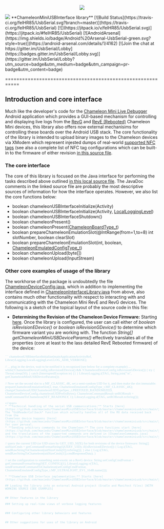 <center>
<img src="https://github.com/maxieds/ChameleonMiniUSBInterface/blob/master/wiki-images/toast_delivery_logo_usb.png" />
</center>

<p><img src="https://github.com/maxieds/ChameleonMiniUSBInterface/blob/master/wiki-images/chameleonusb64.png" /> **ChameleonMiniUSBInterface library**
[![Build Status](https://travis-ci.org/felHR85/UsbSerial.svg?branch=master)](https://travis-ci.org/felHR85/UsbSerial) [![](https://jitpack.io/v/felHR85/UsbSerial.svg)](https://jitpack.io/#felHR85/UsbSerial) [![AndroidArsenal](https://img.shields.io/badge/Android%20Arsenal-UsbSerial-green.svg?style=true)](https://android-arsenal.com/details/1/4162) [![Join the chat at https://gitter.im/UsbSerial/Lobby](https://badges.gitter.im/UsbSerial/Lobby.svg)](https://gitter.im/UsbSerial/Lobby?utm_source=badge&utm_medium=badge&utm_campaign=pr-badge&utm_content=badge)

===========================================================

## Introduction and core interface

Much like the developer's code for the [Chameleon Mini Live Debugger](https://github.com/maxieds/ChameleonMiniLiveDebugger) 
Android application which provides a GUI-based mechanism for controlling and displaying live logs from the 
[RevG](https://rawgit.com/emsec/ChameleonMini/master/Doc/Doxygen/html/_page__command_line.html) and 
[RevE (Rebooted)](https://github.com/iceman1001/ChameleonMini-rebooted/wiki/Terminal-Commands) Chameleon Mini devices, 
this library also offers now external mechanisims for controlling these boards over the Android USB stack. 
The core functionality of the library is intended to upload binary images to the Chameleon devices via XModem 
which represent injested dumps of real-world 
[supported NFC tags](https://github.com/iceman1001/ChameleonMini-rebooted/wiki/Configurations) (see also a complete 
list of NFC tag configurations which can be built-in to the firmware of either revision 
[in this source file](https://github.com/iceman1001/ChameleonMini-rebooted/blob/master/Firmware/Chameleon-Mini/Configuration.h#L20). 

### The core interface

The core of this library is focused on the Java interface for performing the tasks described above outlined 
[in this local source file](https://github.com/maxieds/ChameleonMiniUSBInterface/blob/master/chameleonminiusb/src/main/java/com/maxieds/chameleonminiusb/ChameleonInterfaceLibrary.java). The JavaDoc comments in the linked source file are 
probably the most descriptive sources of information for how the interface operates. However, we also list the 
core functions below:
* boolean chameleonUSBInterfaceInitialize(Activity)
* boolean chameleonUSBInterfaceInitialize(Activity, [LocalLoggingLevel](https://github.com/maxieds/ChameleonMiniUSBInterface/blob/master/chameleonminiusb/src/main/java/com/maxieds/chameleonminiusb/LibraryLogging.java#L24))
* boolean chameleonUSBInterfaceShutdown()
* boolean chameleonPresent()
* boolean chameleonPresent([ChameleonBoardType_t](https://github.com/maxieds/ChameleonMiniUSBInterface/blob/master/chameleonminiusb/src/main/java/com/maxieds/chameleonminiusb/ChameleonDeviceConfig.java#L80))
* boolean prepareChameleonEmulationSlot(@IntRange(from=1,to=8) int slotNumber, boolean clearSlot)
* boolean prepareChameleonEmulationSlot(int, boolean, [ChameleonEmulatedConfigType_t](https://github.com/maxieds/ChameleonMiniUSBInterface/blob/master/chameleonminiusb/src/main/java/com/maxieds/chameleonminiusb/ChameleonDeviceConfig.java#L400))
* boolean chameleonUpload(byte[])
* boolean chameleonUpload(InputStream)

### Other core examples of usage of the library

The workhorse of the package is undoubtedly the file [ChameleonDeviceConfig.java](https://github.com/maxieds/ChameleonMiniUSBInterface/blob/master/chameleonminiusb/src/main/java/com/maxieds/chameleonminiusb/ChameleonDeviceConfig.java), 
which in addition to implementing the interface defined in [ChameleonInterfaceLibrary.java](https://github.com/maxieds/ChameleonMiniUSBInterface/blob/master/chameleonminiusb/src/main/java/com/maxieds/chameleonminiusb/ChameleonInterfaceLibrary.java) from above, also contains much other functionality with respect to 
interacting with and communicating with the Chameleon Mini RevE and RevG devices. The following is a sketch of the topical layout of the source code in this file:
* **Determining the Revision of the Chameleon Device Firmware:** Starting [here](https://github.com/maxieds/ChameleonMiniUSBInterface/blob/master/chameleonminiusb/src/main/java/com/maxieds/chameleonminiusb/ChameleonDeviceConfig.java#L89). Once the library is configured, the user can call either of 
*boolean isRevisionEDevice()* or *boolean isRevisionGDevice()* to determine which firmware variant you are working with. The function 
*String[] getChameleonMiniUSBDeviceParams()* effectively translates all of the properties (core at least to the lass detailed RevE Rebooted firmware) of the device:
<span style="font-family:Papyrus; font-size:8pt; color: lightblue;">
```
chameleonUSBInterfaceInitialize(mainApplicationActivityRef, LibraryLogging.LocalLoggingLevel.LOG_ADB_VERBOSE);

// ... plug in the device, wait to be notified it is recognized (see below for a complete example) ...
while(!ChameleonDeviceConfig.isRevisionEDevice() && !ChameleonDeviceConfig.isRevisionGDevice()) {
	try {
		Thread.sleep(50);
	} catch (InterruptedException ie) {}
}
LibraryLogging.i(TAG, String.join("\n", getChameleonMiniUSBDeviceParams()); 

// Now set the second slot to a MF_CLASSIC_4K, set a semi-random UID for it, and then make the slot immutable:
prepareChameleonEmulationSlot(2, true, ChameleonEmulatedConfigType_t.MF_CLASSIC_4K);
changeChameleonUID(ChameleonUIDTypeSpec_t.PREFIXED_RANDOMIZED, ChameleonDeviceConfig.chameleonUIDPrefixBytes);
ChameleonCommandResult setROResult = sendCommandToChameleon(SET_READONLY, 1);
LibraryLogging.d(TAG, setROResult.toString());
```
</span>
* **Technical handling of the serial USB communications:** Starts [here](https://github.com/maxieds/ChameleonMiniUSBInterface/blob/master/chameleonminiusb/src/main/java/com/maxieds/chameleonminiusb/ChameleonDeviceConfig.java#L133). The *UsbReaderCallback* function which actually handles all of the RX data received back from the 
Chameleon device happens [here](https://github.com/maxieds/ChameleonMiniUSBInterface/blob/master/chameleonminiusb/src/main/java/com/maxieds/chameleonminiusb/ChameleonDeviceConfig.java#L235) for user perusal.
* **Sending arbitrary commands to the Chameleon:** The core functions start [here](https://github.com/maxieds/ChameleonMiniUSBInterface/blob/master/chameleonminiusb/src/main/java/com/maxieds/chameleonminiusb/ChameleonDeviceConfig.java#L313) and the translations of the supported commands are defined in [ChameleonCommands.java](https://github.com/maxieds/ChameleonMiniUSBInterface/blob/master/chameleonminiusb/src/main/java/com/maxieds/chameleonminiusb/ChameleonCommands.java):
```
// query the current UID (or UID sizes by GET_UID_SIZE) for both revisions of the device firmware:
String[] uidSizeCmds = getCommandFormatString(QUERY_UID);
if(isRevisionEDevice()) {
    Log.i(TAG, sendRawStringToChameleon(uidSizeCmds[0]).toString());
}
else {
	Log.i(TAG, sendRawStringToChameleon(uidSizeCmds[1]).cmdResponseData);
}

// set the configuration to something semi-exotic on a RevG device:
String setConfigCmdFormat = getCommandFormatString(SET_CONFIG)[1];
LibraryLogging.v(TAG, sendFormattedCommandToChameleon(setConfigCmdFormat, ChameleonEmulatedConfigType_t.MF_ULTRALIGHT_EV1_164B.name()));
```
* **Chameleon USB Interface implementation:** Starts [here](https://github.com/maxieds/ChameleonMiniUSBInterface/blob/master/chameleonminiusb/src/main/java/com/maxieds/chameleonminiusb/ChameleonDeviceConfig.java#L439). 

## Loading the library into an external Android project (Gradle and Manifest files) [WITH WORKING SOURCE CODE EXAMPLES]


## Other features in the library

### Setting up real-time views of verbose logging features 


### Configuring other library behaviors and features


## Other suggestions for uses of the library on Android 


